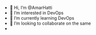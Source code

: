 - 👋 Hi, I’m @AmarHatti
- 👀 I’m interested in DevOps
- 🌱 I’m currently learning DevOps
- 💞️ I’m looking to collaborate on the same
-

<!---
AmarHatti/AmarHatti is a ✨ special ✨ repository because its `README.md` (this file) appears on your GitHub profile.
You can click the Preview link to take a look at your changes.
--->
